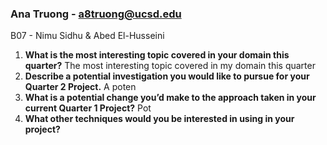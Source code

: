 ### Ana Truong - a8truong@ucsd.edu 

B07 - Nimu Sidhu & Abed El-Husseini

1. **What is the most interesting topic covered in your domain this quarter?**
   The most interesting topic covered in my domain this quarter 
2. **Describe a potential investigation you would like to pursue for your Quarter 2 Project.**
   A poten
3. **What is a potential change you’d make to the approach taken in your current Quarter 1 Project?**
   Pot
4. **What other techniques would you be interested in using in your project?**
   
